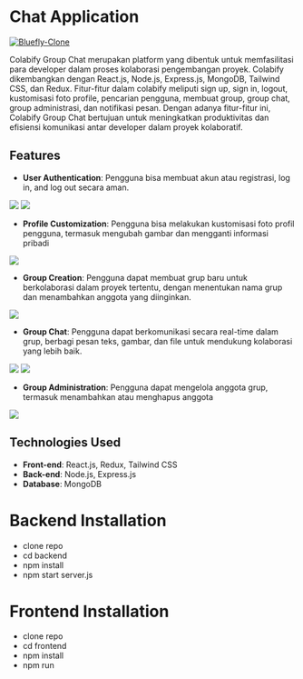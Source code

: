 # Chat Application

<a href="https://frontend-collabify.vercel.app/" target="blank">
        <img src="https://drive.google.com/file/d/1TCj5nYyCSmgJ7KG8kqAGl9PIG4rp2WOy/view?usp=drive_link" alt="Bluefly-Clone" />
        </a>

  Colabify Group Chat merupakan platform yang dibentuk untuk memfasilitasi para developer dalam proses kolaborasi pengembangan proyek. 
  Colabify dikembangkan dengan React.js, Node.js, Express.js, MongoDB, Tailwind CSS, dan Redux. 
  Fitur-fitur dalam colabify meliputi sign up, sign in, logout, kustomisasi foto profile, pencarian pengguna, membuat group, group chat, group administrasi, dan notifikasi pesan.
  Dengan adanya fitur-fitur ini, Colabify Group Chat bertujuan untuk meningkatkan produktivitas dan efisiensi komunikasi antar developer dalam proyek kolaboratif.

## Features
- **User Authentication**: Pengguna bisa membuat akun atau registrasi, log in, and log out secara aman.

<img src="https://drive.google.com/file/d/1ie-tPcqlSNDyocA0lFmE3r-GEAgRbz5h/view?usp=drive_link">
<img src="https://drive.google.com/file/d/1wPeEkJv3vi7_7aRwp7rm5sTFEfhhtd2d/view?usp=drive_link">

- **Profile Customization**: Pengguna bisa melakukan kustomisasi foto profil pengguna, termasuk mengubah gambar dan mengganti informasi pribadi
<img src="https://drive.google.com/file/d/1K1DMR3bOfcbolnEH_zu9VLjJlo0YxuTE/view?usp=drive_link">

- **Group Creation**: Pengguna dapat membuat grup baru untuk berkolaborasi dalam proyek tertentu, dengan menentukan nama grup dan menambahkan anggota yang diinginkan.
<img src="https://drive.google.com/file/d/1__q_tHzZLJi-2sygwwXbmBlcxUz-OUc2/view?usp=drive_link">

- **Group Chat**: Pengguna dapat berkomunikasi secara real-time dalam grup, berbagi pesan teks, gambar, dan file untuk mendukung kolaborasi yang lebih baik.
<img src="https://drive.google.com/file/d/1JD41gr63K34xaIR-az2kTX_kO9BgUPIO/view?usp=drive_link">
<img src="https://drive.google.com/file/d/1JD41gr63K34xaIR-az2kTX_kO9BgUPIO/view?usp=drive_link">

- **Group Administration**: Pengguna dapat mengelola anggota grup, termasuk menambahkan atau menghapus anggota
<img src="https://drive.google.com/file/d/10dqdVMak7emG2gFYpZ72O2nvRLe4lHI9/view?usp=drive_link">

## Technologies Used
- **Front-end**: React.js, Redux, Tailwind CSS
- **Back-end**: Node.js, Express.js
- **Database**: MongoDB

<h1>  Backend Installation </h1>
<ul> 
<li> clone repo  </li>
<li> cd backend </li>
<li> npm install </li>
<li> npm start server.js </li>
</ul>

<h1>  Frontend Installation </h1>
<ul> 
<li> clone repo  </li>
<li> cd frontend </li>
<li> npm install </li>
<li> npm run </li>
</ul>
